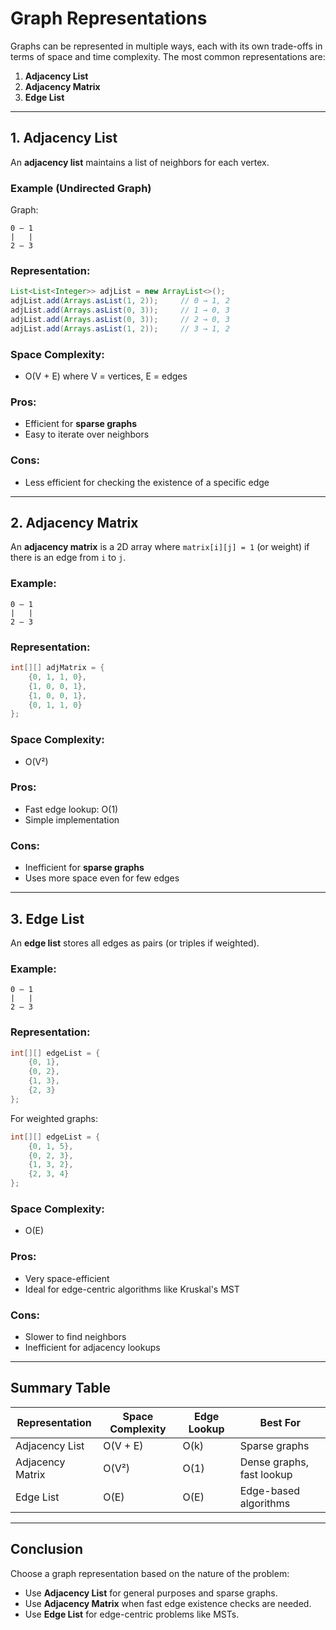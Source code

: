 # Graph Representations

Graphs can be represented in multiple ways, each with its own trade-offs in terms of space and time complexity. The most common representations are:

1. **Adjacency List**
2. **Adjacency Matrix**
3. **Edge List**

---

## 1. Adjacency List

An **adjacency list** maintains a list of neighbors for each vertex.

### Example (Undirected Graph)

Graph:
```
0 — 1
|   |
2 — 3
```

### Representation:
```java
List<List<Integer>> adjList = new ArrayList<>();
adjList.add(Arrays.asList(1, 2));     // 0 → 1, 2
adjList.add(Arrays.asList(0, 3));     // 1 → 0, 3
adjList.add(Arrays.asList(0, 3));     // 2 → 0, 3
adjList.add(Arrays.asList(1, 2));     // 3 → 1, 2
```

### Space Complexity:
- O(V + E) where V = vertices, E = edges

### Pros:
- Efficient for **sparse graphs**
- Easy to iterate over neighbors

### Cons:
- Less efficient for checking the existence of a specific edge

---

## 2. Adjacency Matrix

An **adjacency matrix** is a 2D array where `matrix[i][j] = 1` (or weight) if there is an edge from `i` to `j`.

### Example:
```
0 — 1
|   |
2 — 3
```

### Representation:
```java
int[][] adjMatrix = {
    {0, 1, 1, 0},
    {1, 0, 0, 1},
    {1, 0, 0, 1},
    {0, 1, 1, 0}
};
```

### Space Complexity:
- O(V²)

### Pros:
- Fast edge lookup: O(1)
- Simple implementation

### Cons:
- Inefficient for **sparse graphs**
- Uses more space even for few edges

---

## 3. Edge List

An **edge list** stores all edges as pairs (or triples if weighted).

### Example:
```
0 — 1
|   |
2 — 3
```

### Representation:
```java
int[][] edgeList = {
    {0, 1},
    {0, 2},
    {1, 3},
    {2, 3}
};
```

For weighted graphs:
```java
int[][] edgeList = {
    {0, 1, 5},
    {0, 2, 3},
    {1, 3, 2},
    {2, 3, 4}
};
```

### Space Complexity:
- O(E)

### Pros:
- Very space-efficient
- Ideal for edge-centric algorithms like Kruskal's MST

### Cons:
- Slower to find neighbors
- Inefficient for adjacency lookups

---

## Summary Table

| Representation     | Space Complexity | Edge Lookup | Best For              |
|--------------------|------------------|-------------|------------------------|
| Adjacency List     | O(V + E)         | O(k)        | Sparse graphs          |
| Adjacency Matrix   | O(V²)            | O(1)        | Dense graphs, fast lookup |
| Edge List          | O(E)             | O(E)        | Edge-based algorithms  |

---

## Conclusion

Choose a graph representation based on the nature of the problem:
- Use **Adjacency List** for general purposes and sparse graphs.
- Use **Adjacency Matrix** when fast edge existence checks are needed.
- Use **Edge List** for edge-centric problems like MSTs.
